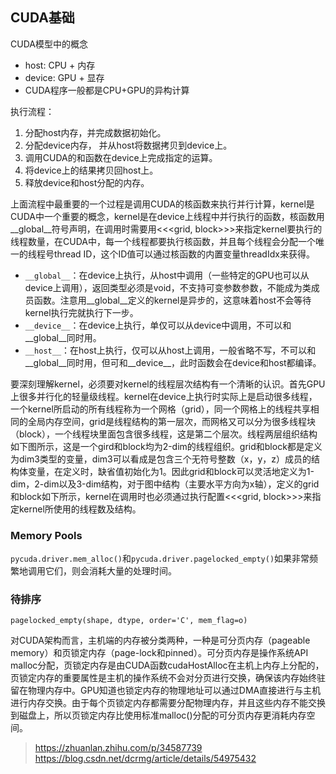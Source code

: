 ## CUDA基础

CUDA模型中的概念

+ host: CPU + 内存
+ device: GPU + 显存
+ CUDA程序一般都是CPU+GPU的异构计算

执行流程：

1. 分配host内存，并完成数据初始化。
2. 分配device内存， 并从host将数据拷贝到device上。
3. 调用CUDA的和函数在device上完成指定的运算。
4. 将device上的结果拷贝回host上。
5. 释放device和host分配的内存。

上面流程中最重要的一个过程是调用CUDA的核函数来执行并行计算，kernel是CUDA中一个重要的概念，kernel是在device上线程中并行执行的函数，核函数用__global__符号声明，在调用时需要用<<<grid, block>>>来指定kernel要执行的线程数量，在CUDA中，每一个线程都要执行核函数，并且每个线程会分配一个唯一的线程号thread ID，这个ID值可以通过核函数的内置变量threadIdx来获得。

+ `__global__`：在device上执行，从host中调用（一些特定的GPU也可以从device上调用），返回类型必须是void，不支持可变参数参数，不能成为类成员函数。注意用__global__定义的kernel是异步的，这意味着host不会等待kernel执行完就执行下一步。
+ `__device__`：在device上执行，单仅可以从device中调用，不可以和__global__同时用。
+ `__host__`：在host上执行，仅可以从host上调用，一般省略不写，不可以和__global__同时用，但可和__device__，此时函数会在device和host都编译。

要深刻理解kernel，必须要对kernel的线程层次结构有一个清晰的认识。首先GPU上很多并行化的轻量级线程。kernel在device上执行时实际上是启动很多线程，一个kernel所启动的所有线程称为一个网格（grid），同一个网格上的线程共享相同的全局内存空间，grid是线程结构的第一层次，而网格又可以分为很多线程块（block），一个线程块里面包含很多线程，这是第二个层次。线程两层组织结构如下图所示，这是一个gird和block均为2-dim的线程组织。grid和block都是定义为dim3类型的变量，dim3可以看成是包含三个无符号整数（x，y，z）成员的结构体变量，在定义时，缺省值初始化为1。因此grid和block可以灵活地定义为1-dim，2-dim以及3-dim结构，对于图中结构（主要水平方向为x轴），定义的grid和block如下所示，kernel在调用时也必须通过执行配置<<<grid, block>>>来指定kernel所使用的线程数及结构。

### Memory Pools

`pycuda.driver.mem_alloc()`和`pycuda.driver.pagelocked_empty()`如果非常频繁地调用它们，则会消耗大量的处理时间。

### 待排序

`pagelocked_empty(shape, dtype, order='C', mem_flag=o)`

对CUDA架构而言，主机端的内存被分类两种，一种是可分页内存（pageable memory）和页锁定内存（page-lock和pinned）。可分页内存是操作系统API malloc分配，页锁定内存是由CUDA函数cudaHostAlloc在主机上内存上分配的，页锁定内存的重要属性是主机的操作系统不会对分页进行交换，确保该内存始终驻留在物理内存中。GPU知道也锁定内存的物理地址可以通过DMA直接进行与主机进行内存交换。由于每个页锁定内存都需要分配物理内存，并且这些内存不能交换到磁盘上，所以页锁定内存比使用标准malloc()分配的可分页内存更消耗内存空间。


> https://zhuanlan.zhihu.com/p/34587739
> https://blog.csdn.net/dcrmg/article/details/54975432